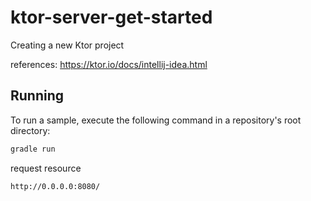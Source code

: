 # ktor-server-get-started
Creating a new Ktor project

references: https://ktor.io/docs/intellij-idea.html

## Running

To run a sample, execute the following command in a repository's root directory:

```sh
gradle run
```

request resource
```sh
http://0.0.0.0:8080/
```
